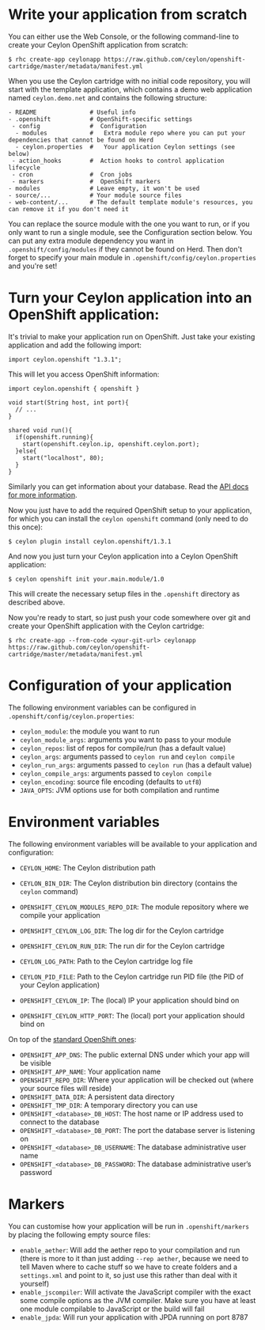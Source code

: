 # Write your application from scratch

You can either use the Web Console, or the following command-line to create your Ceylon OpenShift application
from scratch:

```shell
$ rhc create-app ceylonapp https://raw.github.com/ceylon/openshift-cartridge/master/metadata/manifest.yml
```

When you use the Ceylon cartridge with no initial code repository, you will start with the template application,
which contains a demo web application named `ceylon.demo.net` and contains the following structure:

```
- README               # Useful info
- .openshift           # OpenShift-specific settings
 - config              #  Configuration
  - modules            #   Extra module repo where you can put your dependencies that cannot be found on Herd
  - ceylon.properties  #   Your application Ceylon settings (see below)
 - action_hooks        #  Action hooks to control application lifecycle
 - cron                #  Cron jobs
 - markers             #  OpenShift markers
- modules              # Leave empty, it won't be used
- source/...           # Your module source files
- web-content/...      # The default template module's resources, you can remove it if you don't need it
```

You can replace the source module with the one you want to run, or if you only want to run a single module,
see the Configuration section below. You can put any extra module dependency you want in `.openshift/config/modules`
if they cannot be found on Herd. Then don't forget to specify your main module in `.openshift/config/ceylon.properties`
and you're set!

# Turn your Ceylon application into an OpenShift application:

It's trivial to make your application run on OpenShift. Just take your existing application and add the following
import:

```ceylon
import ceylon.openshift "1.3.1";
```

This will let you access OpenShift information:

```ceylon
import ceylon.openshift { openshift }

void start(String host, int port){
  // ...
}

shared void run(){
  if(openshift.running){
    start(openshift.ceylon.ip, openshift.ceylon.port);
  }else{
    start("localhost", 80);
  }
}
```

Similarly you can get information about your database. Read the [API docs for more information](https://modules.ceylon-lang.org/repo/1/ceylon/openshift/1.3.1/module-doc/api/openshift.object.html).

Now you just have to add the required OpenShift setup to your application, for which
you can install the `ceylon openshift` command (only need to do this once):

```shell
$ ceylon plugin install ceylon.openshift/1.3.1
```

And now you just turn your Ceylon application into a Ceylon OpenShift application:

```shell
$ ceylon openshift init your.main.module/1.0
```

This will create the necessary setup files in the `.openshift` directory as described above.

Now you're ready to start, so just push your code somewhere over git and create your
OpenShift application with the Ceylon cartridge:

```shell
$ rhc create-app --from-code <your-git-url> ceylonapp https://raw.github.com/ceylon/openshift-cartridge/master/metadata/manifest.yml
```

# Configuration of your application

The following environment variables can be configured in `.openshift/config/ceylon.properties`:

- `ceylon_module`: the module you want to run
- `ceylon_module_args`: arguments you want to pass to your module
- `ceylon_repos`: list of repos for compile/run (has a default value)
- `ceylon_args`: arguments passed to `ceylon run` and `ceylon compile`
- `ceylon_run_args`: arguments passed to `ceylon run` (has a default value)
- `ceylon_compile_args`: arguments passed to `ceylon compile`
- `ceylon_encoding`: source file encoding (defaults to `utf8`)
- `JAVA_OPTS`: JVM options use for both compilation and runtime

# Environment variables

The following environment variables will be available to your application and configuration:

- `CEYLON_HOME`: The Ceylon distribution path
- `CEYLON_BIN_DIR`: The Ceylon distribution bin directory (contains the `ceylon` command)

- `OPENSHIFT_CEYLON_MODULES_REPO_DIR`: The module repository where we compile your application
- `OPENSHIFT_CEYLON_LOG_DIR`: The log dir for the Ceylon cartridge
- `OPENSHIFT_CEYLON_RUN_DIR`: The run dir for the Ceylon cartridge

- `CEYLON_LOG_PATH`: Path to the Ceylon cartridge log file
- `CEYLON_PID_FILE`: Path to the Ceylon cartridge run PID file (the PID of your Ceylon application)

- `OPENSHIFT_CEYLON_IP`: The (local) IP your application should bind on
- `OPENSHIFT_CEYLON_HTTP_PORT`: The (local) port your application should bind on

On top of the [standard OpenShift ones](https://developers.openshift.com/en/managing-environment-variables.html):

- `OPENSHIFT_APP_DNS`: The public external DNS under which your app will be visible
- `OPENSHIFT_APP_NAME`: Your application name
- `OPENSHIFT_REPO_DIR`: Where your application will be checked out (where your source files will reside)
- `OPENSHIFT_DATA_DIR`: A persistent data directory
- `OPENSHIFT_TMP_DIR`: A temporary directory you can use
- `OPENSHIFT_<database>_DB_HOST`: The host name or IP address used to connect to the database
- `OPENSHIFT_<database>_DB_PORT`: The port the database server is listening on
- `OPENSHIFT_<database>_DB_USERNAME`: The database administrative user name
- `OPENSHIFT_<database>_DB_PASSWORD`: The database administrative user’s password

# Markers

You can customise how your application will be run in `.openshift/markers` by placing
the following empty source files:

- `enable_aether`: Will add the aether repo to your compilation and run (there is more to it than just adding 
  `--rep aether`, because we need to tell Maven where to cache stuff so we have to create folders and a
  `settings.xml` and point to it, so just use this rather than deal with it yourself)
- `enable_jscompiler`: Will activate the JavaScript compiler with the exact some compile options as the
    JVM compiler. Make sure you have at least one module compilable to JavaScript or the build will fail
- `enable_jpda`: Will run your application with JPDA running on port 8787
